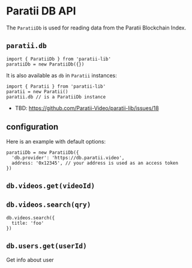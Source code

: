 # Paratii DB API

The `ParatiiDb` is used for reading data from the Paratii Blockchain Index.


## `paratii.db`

    import { ParatiiDb } from 'paratii-lib'
    paratiiDb = new ParatiiDb({})


It is also available as `db` in `Paratii` instances:

    import { Paratii } from 'paratii-lib'
    paratii = new Paratii()
    paratii.db // is a ParatiiDb instance

- TBD: https://github.com/Paratii-Video/paratii-lib/issues/18

## configuration

Here is an example with default options:

    paratiiDb = new ParatiiDb({
      'db.provider': 'https://db.paratii.video',
      address: '0x12345', // your address is used as an access token
    })

## `db.videos.get(videoId)`


## `db.videos.search(qry)`

    db.videos.search({
      title: 'foo'
    })

## `db.users.get(userId)`

Get info about user
